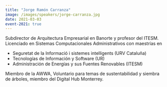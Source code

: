```yaml
---
title: "Jorge Ramón Carranza"
image: /images/speakers/jorge-carranza.jpg
date: 2021-03-03
event-2021: true
---
```


Subdirector de Arquitectura Empresarial en Banorte y profesor del ITESM. Licenciado en Sistemas Computacionales Administrativos con maestrías en
* Seguretat de la Informació i sistemes intelligents (URV Cataluña)
* Tecnologías de Información y Software (UR)
* Administración de Energías y sus Fuentes Renovables (ITESM)

Miembro de la AWWA, Voluntario para temas de sustentabilidad y siembra de árboles, miembro del Digital Hub Monterrey.